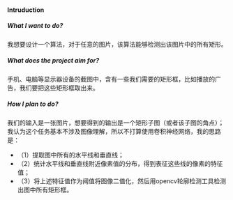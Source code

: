 #### Intruduction  
##### What I want to do?  
我想要设计一个算法，对于任意的图片，该算法能够检测出该图片中的所有矩形。  
##### What does the project aim for?  
手机、电脑等显示器设备的截图中，含有一些我们需要的矩形框，比如播放的广告，我们要把这些矩形框取出来。
##### How I plan to do?  
我们的输入是一张图片，想要得到的输出是一个矩形子图（或者该子图的角点）；  
我认为这个任务基本不涉及图像理解，所以不打算使用卷积神经网络，我的思路是：
+ （1）提取图中所有的水平线和垂直线；    
+ （2）统计水平线和垂直线附近像素值的分布，得到表征这些线的像素的特征值；  
+ （3）将上述特征值作为阈值将图像二值化，然后用opencv轮廓检测工具检测出图中所有矩形框。  


